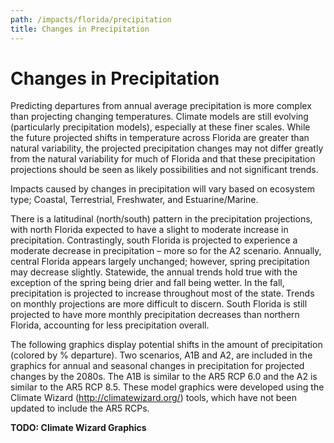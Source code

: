 ```yaml
---
path: /impacts/florida/precipitation
title: Changes in Precipitation
---
```


# Changes in Precipitation

Predicting departures from annual average precipitation is more complex than projecting changing temperatures. Climate models are still evolving (particularly precipitation models), especially at these finer scales. While the future projected shifts in temperature across Florida are greater than natural variability, the projected precipitation changes may not differ greatly from the natural variability for much of Florida and that these precipitation projections should be seen as likely possibilities and not significant trends.

Impacts caused by changes in precipitation will vary based on ecosystem type; Coastal, Terrestrial, Freshwater, and Estuarine/Marine.

There is a latitudinal (north/south) pattern in the precipitation projections, with north Florida expected to have a slight to moderate increase in precipitation. Contrastingly, south Florida is projected to experience a moderate decrease in precipitation – more so for the A2 scenario. Annually, central Florida appears largely unchanged; however, spring precipitation may decrease slightly. Statewide, the annual trends hold true with the exception of the spring being drier and fall being wetter. In the fall, precipitation is projected to increase throughout most of the state. Trends on monthly projections are more difficult to discern. South Florida is still projected to have more monthly precipitation decreases than northern Florida, accounting for less precipitation overall.

The following graphics display potential shifts in the amount of precipitation (colored by % departure). Two scenarios, A1B and A2, are included in the graphics for annual and seasonal changes in precipitation for projected changes by the 2080s. The A1B is similar to the AR5 RCP 6.0 and the A2 is similar to the AR5 RCP 8.5. These model graphics were developed using the Climate Wizard (http://climatewizard.org/) tools, which have not been updated to include the AR5 RCPs.

**TODO: Climate Wizard Graphics**
